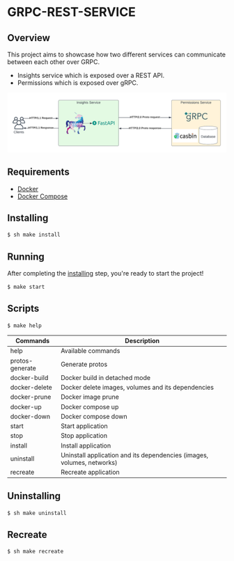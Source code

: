 # GRPC-REST-SERVICE

## Overview
This project aims to showcase how two different services can communicate between each other over GRPC.

- Insights service which is exposed over a REST API.
- Permissions which is exposed over gRPC.

![Architecture Diagram](/architecture.png "Architecture Diagram")

## Requirements
* [Docker](https://docs.docker.com/get-docker)
* [Docker Compose](https://docs.docker.com/compose/install/https://docs.localstack.cloud/get-started/#docker-compose)

## Installing
```sh
$ sh make install 
```

## Running
After completing the [installing](#installing) step, you're ready to start the project!

```sh
$ make start
```

## Scripts
```sh
$ make help
```

| Commands          | Description                                                            |
| ----------------- | ---------------------------------------------------------------------- |
| help              | Available commands                                                     |
| protos-generate   | Generate protos                                                          |
| docker-build      | Docker build in detached mode                                          |
| docker-delete     | Docker delete images, volumes and its dependencies                     |
| docker-prune      | Docker image prune                                                     |
| docker-up         | Docker compose up                                                      |
| docker-down       | Docker compose down                                                    |
| start             | Start application                                                      |
| stop              | Stop application                                                       |
| install           | Install application                                                    |
| uninstall         | Uninstall application and its dependencies (images, volumes, networks) |
| recreate          | Recreate application                                                   |

## Uninstalling
```sh
$ sh make uninstall 
```

## Recreate
```sh
$ sh make recreate 
```
